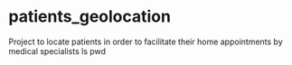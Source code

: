 # patients_geolocation
Project to locate patients in order to facilitate their home appointments by medical specialists
ls 
pwd
